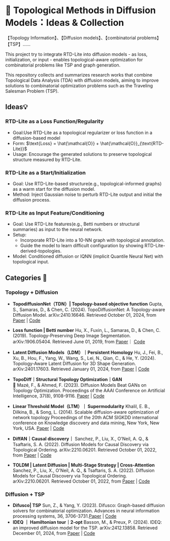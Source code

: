 # 🧠 Topological Methods in Diffusion Models：Ideas & Collection

【Topology Information】、【Diffusion models】、【combinatorial problems】【TSP】…… 

This project try to integrate RTD-Lite into diffusion models - as loss, initialization, or input - enables topological-aware optimization for combinatorial problems like TSP and graph generation.

This repository collects and summarizes research works that combine Topological Data Analysis (TDA) with diffusion models, aiming to improve solutions to combinatorial optimization problems such as the Traveling Salesman Problem (TSP).

## Ideas💡
### RTD-Lite as a Loss Function/Regularity
- Goal:Use RTD-Lite as a topological regularizer or loss function in a diffusion-based model
- Form: $\text{Loss} = \hat{\mathcal{O}} + \hat{\mathcal{O}}_{\text{RTD-Lite}}$
- Usage: Encourage the generated solutions to preserve topological structure measured by RTD-Lite.

### RTD-Lite as a Start/Initialization
- Goal: Use RTD-Lite-based structure(e.g., topological-informed graphs) as a warm start for the diffusion model.
- Method: Inject Gaussian noise to perturb RTD-Lite output and initial the diffusion process.

### RTD-Lite as Input Feature/Conditioning
- Goal: Use RTD-Lite features(e.g., Betti numbers or structural summaries) as input to the neural network.
- Setup:
  - Incorporate RTD-Lite into a 10-NN graph with topological annotation.
  - Guide the model to learn difficult configuration by showing RTD-Lite-derived-topologies.
- Model: Conditioned diffusion or IQNN (implicit Quantile Neural Net) with topological input.

## Categories 🧰
### Topology + Diffusion
-  **TopodiffusionNet（TDN）| Topology-based objective function**
Gupta, S., Samaras, D., & Chen, C. (2024). TopoDiffusionNet: A Topology-aware Diffusion Model. arXiv:2410.16646. Retrieved October 01, 2024, from [Paper](https://ui.adsabs.harvard.edu/abs/2024arXiv241016646G) | [Code](https://github.com/Saumya-Gupta-26/TopoDiffusionNet)

-  **Loss function | Betti number** 
Hu, X., Fuxin, L., Samaras, D., & Chen, C. (2019). Topology-Preserving Deep Image Segmentation. arXiv:1906.05404. Retrieved June 01, 2019, from [Paper](https://ui.adsabs.harvard.edu/abs/2019arXiv190605404H)｜ [Code]()

-  **Latent Diffusion Models（LDM）｜Persistent Homology** 
Hu, J., Fei, B., Xu, B., Hou, F., Yang, W., Wang, S., Lei, N., Qian, C., & He, Y. (2024). Topology-Aware Latent Diffusion for 3D Shape Generation. arXiv:2401.17603. Retrieved January 01, 2024, from [Paper](https://ui.adsabs.harvard.edu/abs/2024arXiv240117603H) | [Code]()

- **TopoDiff｜Structural Topology Optimization｜GAN**\
🌟 Mazé, F., & Ahmed, F. (2023). Diffusion Models Beat GANs on Topology Optimization. Proceedings of the AAAI Conference on Artificial Intelligence, 37(8), 9108-9116. [Paper](https://doi.org/10.1609/aaai.v37i8.26093) | [Code](https://decode.mit.edu/projects/topodiff/)

- **Linear Threshold Model（LTM）｜ Supermodularity**
Khalil, E. B., Dilkina, B., & Song, L. (2014). Scalable diffusion-aware optimization of network topology Proceedings of the 20th ACM SIGKDD international conference on Knowledge discovery and data mining, New York, New York, USA. [Paper](https://doi.org/10.1145/2623330.2623704) | [Code]()

- **DiffAN｜Causal discovery｜**
Sanchez, P., Liu, X., O'Neil, A. Q., & Tsaftaris, S. A. (2022). Diffusion Models for Causal Discovery via Topological Ordering. arXiv:2210.06201. Retrieved October 01, 2022, from [Paper](https://ui.adsabs.harvard.edu/abs/2022arXiv221006201S) | [Code](https://github.com/vios-s/DiffAN)

- **TOLDM | Latent Diffusion | Multi-Stage Strategy | Cross-Attention**
Sanchez, P., Liu, X., O'Neil, A. Q., & Tsaftaris, S. A. (2022). Diffusion Models for Causal Discovery via Topological Ordering. arXiv:2210.06201. Retrieved October 01, 2022, from [Paper](https://ui.adsabs.harvard.edu/abs/2022arXiv221006201S) | [Code]()

### Diffusion + TSP 
- **Difusco| TSP**
Sun, Z., & Yang, Y. (2023). Difusco: Graph-based diffusion solvers for combinatorial optimization. Advances in neural information processing systems, 36, 3706-3731.[Paper](https://arxiv.org/pdf/2302.08224) | [Code](https://github.com/Edward-Sun/DIFUSCO)
- **IDEQ ｜ Hamiltonian tour｜2-opt**
Basson, M., & Preux, P. (2024). IDEQ: an improved diffusion model for the TSP. arXiv:2412.13858. Retrieved December 01, 2024, from [Paper](https://ui.adsabs.harvard.edu/abs/2024arXiv241213858B) | [Code]()

